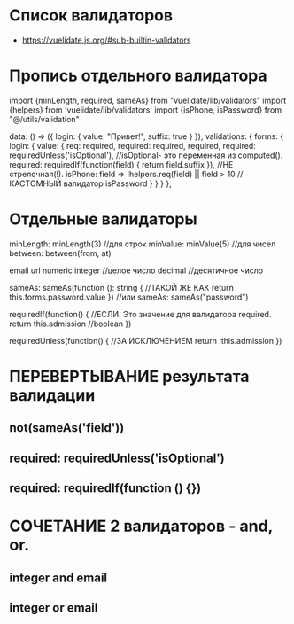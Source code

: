 # Список валидаторов 
- https://vuelidate.js.org/#sub-builtin-validators

# Пропись отдельного валидатора
import {minLength, required, sameAs} from "vuelidate/lib/validators"
import {helpers} from 'vuelidate/lib/validators'
import {isPhone, isPassword} from "@/utils/validation"

data: () => ({
  login: {
    value: "Привет!",
    suffix: true
    }
}),
validations: {
  forms: {
    login: {
      value: {
        req: required,
        required: required,
        required,
        required: requiredUnless('isOptional'),                            //isOptional- это переменная из computed().
        required: requiredIf(function(field) { return field.suffix }),        //НЕ стрелочная(!).
        isPhone: field => !helpers.req(field) || field > 10                  //КАСТОМНЫЙ валидатор
        isPassword
      }
    }
  }
},


# Отдельные валидаторы
minLength: minLength(3)        //для строк
minValue: minValue(5)          //для чисел
between: between(from, at)

email
url
numeric
integer    //целое число
decimal    //десятичное число

sameAs: sameAs(function (): string {     //ТАКОЙ ЖЕ КАК
  return this.forms.password.value
})
//или
sameAs: sameAs("password")

requiredIf(function() {        //ЕСЛИ. Это значение для валидатора required.
  return this.admission        //boolean
})

requiredUnless(function() {    //ЗА ИСКЛЮЧЕНИЕМ
  return !this.admission
})




# ПЕРЕВЕРТЫВАНИЕ результата валидации
## not(sameAs('field'))

## required: requiredUnless('isOptional')

## required: requiredIf(function () {})




# СОЧЕТАНИЕ 2 валидаторов - and, or.
## integer and email

## integer or email